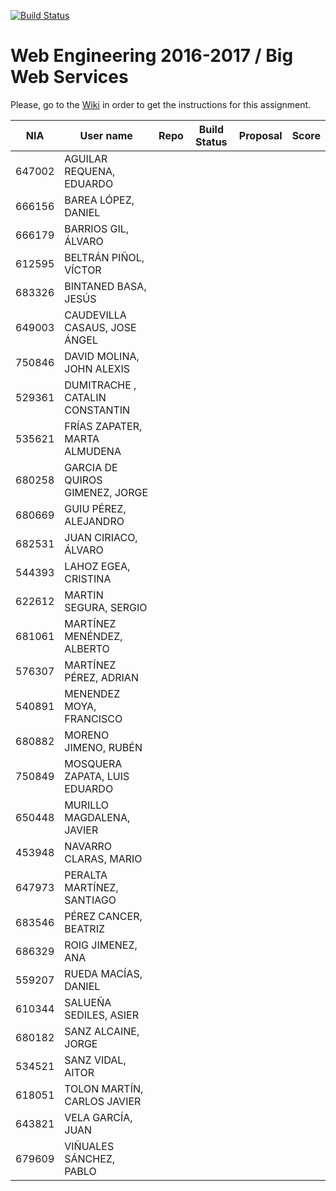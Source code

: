 [![Build Status](https://travis-ci.org/UNIZAR-30246-WebEngineering/lab2-big-ws.svg?branch=master)](https://travis-ci.org/UNIZAR-30246-WebEngineering/lab2-big-ws)
# Web Engineering 2016-2017 / Big Web Services
Please, go to the [Wiki](https://github.com/UNIZAR-30246-WebEngineering/lab2-big-ws/wiki) in order to get the instructions for this assignment.

NIA    | User name | Repo | Build Status | Proposal | Score
-------|-----------|------|--------------|----------|--------
647002 | AGUILAR REQUENA, EDUARDO
666156 | BAREA LÓPEZ, DANIEL
666179 | BARRIOS GIL, ÁLVARO
612595 | BELTRÁN PIÑOL, VÍCTOR
683326 | BINTANED BASA, JESÚS
649003 | CAUDEVILLA CASAUS, JOSE ÁNGEL
750846 | DAVID MOLINA, JOHN ALEXIS
529361 | DUMITRACHE , CATALIN  CONSTANTIN
535621 | FRÍAS ZAPATER, MARTA ALMUDENA
680258 | GARCIA DE QUIROS GIMENEZ, JORGE
680669 | GUIU PÉREZ, ALEJANDRO
682531 | JUAN CIRIACO, ÁLVARO
544393 | LAHOZ EGEA, CRISTINA
622612 | MARTIN SEGURA, SERGIO
681061 | MARTÍNEZ MENÉNDEZ, ALBERTO
576307 | MARTÍNEZ PÉREZ, ADRIAN
540891 | MENENDEZ MOYA, FRANCISCO
680882 | MORENO JIMENO, RUBÉN
750849 | MOSQUERA ZAPATA, LUIS EDUARDO
650448 | MURILLO MAGDALENA, JAVIER
453948 | NAVARRO CLARAS, MARIO
647973 | PERALTA MARTÍNEZ, SANTIAGO
683546 | PÉREZ CANCER, BEATRIZ
686329 | ROIG JIMENEZ, ANA
559207 | RUEDA MACÍAS, DANIEL
610344 | SALUEÑA SEDILES, ASIER
680182 | SANZ ALCAINE, JORGE
534521 | SANZ VIDAL, AITOR
618051 | TOLON MARTÍN, CARLOS JAVIER
643821 | VELA GARCÍA, JUAN
679609 | VIÑUALES SÁNCHEZ, PABLO
